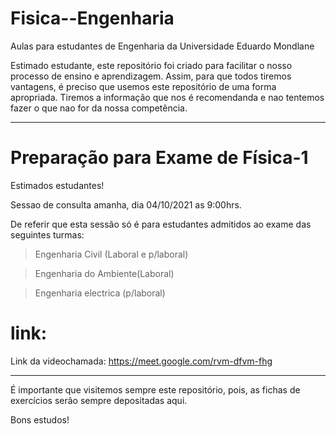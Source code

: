 # Fisica--Engenharia
Aulas para estudantes de Engenharia da Universidade Eduardo Mondlane

Estimado estudante, este repositório foi criado para facilitar o nosso processo de ensino e aprendizagem. Assim, para que todos tiremos vantagens, é preciso que usemos este repositório de uma forma apropriada. Tiremos a informação que nos é recomendanda e nao tentemos fazer o que nao for da nossa competência.

----------------------------------------------------------------------------------------------------------------------------------------------------

# Preparação para Exame de Física-1

Estimados estudantes!

Sessao de consulta amanha, dia 04/10/2021 as 9:00hrs.

De referir que esta sessão só é para estudantes admitidos ao exame das seguintes turmas:

>Engenharia Civil (Laboral e p/laboral)

>Engenharia do Ambiente(Laboral)

>Engenharia  electrica (p/laboral) 


# link:

Link da videochamada: https://meet.google.com/rvm-dfvm-fhg





----------------------------------------------------------------------------------------------------------------------------------------------------------------------------
É importante que visitemos sempre este repositório, pois,  as fichas de exercícios serão sempre depositadas aqui.


Bons estudos!
